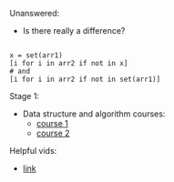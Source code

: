 Unanswered:

* Is there really a difference?

```

x = set(arr1)
[i for i in arr2 if not in x]
# and 
[i for i in arr2 if not in set(arr1)]

```

Stage 1: 

 * Data structure and algorithm 
    courses: 
    * [course 1](https://ocw.mit.edu/courses/6-0001-introduction-to-computer-science-and-programming-in-python-fall-2016/)
    * [course 2]()

Helpful vids: 
* [link](https://www.youtube.com/c/eniolaa)